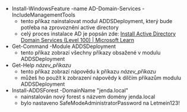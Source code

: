 - Install-WindowsFeature -name AD-Domain-Services -IncludeManagementTools
	- tento příkaz nainstalovat modul ADDSDeployment, který bude potřeba na zprovoznění active directory
	- celý proces instalace AD je popsán zde: [Install Active Directory Domain Services (Level 100) | Microsoft Learn](https://learn.microsoft.com/en-us/windows-server/identity/ad-ds/deploy/install-active-directory-domain-services--level-100-)
- Get-Command -Module ADDSDeployment
	- tento příkaz zobrazí všechny příkazy obsažené v modulu ADDSDeployment
- Get-Help *název_příkazu*
	- tento příkaz zobrazí nápovědu k příkazu *název_příkazu*
	- můžeš ho použít k zobrazení nápovědy k dílčím příkazům modulu ADDSDeployment
- Install-ADDSForest -DomainName "jenda.local"
	- nainstalován nový forest s názvem domény jenda.local
	- bylo nastaveno SafeModeAdministratorPassword na Letmein123!